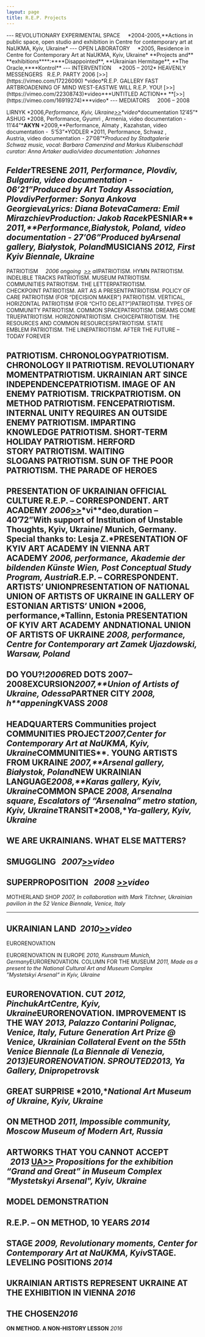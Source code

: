 ```yaml
---
layout: page
title: R.E.P. Projects
---
```


<section markdown="1" class="EN">
---
REVOLUTIONARY
EXPERIMENTAL SPACE     *2004-2005,**Actions in public space, open studio and exhibition in Centre for contemporary art at NaUKMA, Kyiv, Ukraine*
---
OPEN LABORATORY     *2005, Residence in Centre for Contemporary Art at NaUKMA, Kyiv, Ukraine*
**Projects and** **exhibitions****:****Disappointed**, **Ukrainian Hermitage**, **The Oracle,****Kontrol**
---
INTERVENTION     *2005 – 2012*
HEAVENLY
MESSENGERS  
R.E.P. PARTY 2006 [>>](https://vimeo.com/17226090) *video*R.E.P. GALLERY
FAST ARTBROADENING OF MIND WEST-EASTWE WILL R.E.P. YOU! [>>](https://vimeo.com/22308743)*video***UNTITLED ACTION** **[>>](https://vimeo.com/16919274)***video*
---
MEDIATORS     2006 – 2008 

LIRNYK *2006,**Performance, Kyiv, Ukraine*[>>](https://vimeo.com/27596046)*video**documentation 12’45”*ASHUG *2008, Performance, Gyumri , Armenia, video documentation - 11’44”***AKYN** *2009,**Performance, Almaty , Kazahstan, video documentation -  5’53”*YODLER *2011, Performance, Schwaz , Austria, video documentation - 27’08”**Produced by Stadtgalerie Schwaz music, vocal: Barbara Camenzind and Markus
Kluibenschädl
curator: Anna Artaker
audio/video documentation: Johannes* 

*Felder*TRESENE *2011, Performance, Plovdiv, Bulgaria, video documentation - 06’21”**Produced by Art Today Association, PlovdivPerformer: Sonya Ankova GeorgievaLyrics: Diana BotevaCamera: Emil MirazchievProduction: Jakob Racek***PESNIAR** *2011,**Performance,**Białystok**, Poland, video documentation - 27’06”**Produced by**Arsenal gallery, Białystok, Poland*MUSICIANS *2012, First Kyiv Biennale, Ukraine*
---

PATRIOTISM     *2006 ongoing  [>>](https://drive.google.com/file/d/1ujIVbVdMbiBNC2Td5o-yEE36UwVrfTrs/view?usp=sharing) all*PATRIOTISM. HYMN PATRIOTISM. INDELIBLE TRACKS PATRIOTISM. MUSEUM PATRIOTISM. COMMUNITIES PATRIOTISM. THE LETTERPATRIOTISM. CHECKPOINT PATRIOTISM. ART AS A PRESENTPATRIOTISM. POLICY OF CARE PATRIOTISM (FOR “DECISION MAKER”) PATRIOTISM. VERTICAL, HORIZONTAL PATRIOTISM (FOR “CHTO DELAT?”)PATRIOTISM. TYPES OF COMMUNITY PATRIOTISM. COMMON SPACEPATRIOTISM. DREAMS COME TRUEPATRIOTISM. HORIZONPATRIOTISM. CHOICEPATRIOTISM. THE RESOURCES AND COMMON RESOURCESPATRIOTISM. STATE EMBLEM PATRIOTISM. THE LINEPATRIOTISM. AFTER THE FUTURE – TODAY FOREVER 

PATRIOTISM. CHRONOLOGYPATRIOTISM. CHRONOLOGY II PATRIOTISM. REVOLUTIONARY MOMENTPATRIOTISM. UKRAINIAN ART SINCE INDEPENDENCEPATRIOTISM. IMAGE OF AN ENEMY PATRIOTISM. TRICKPATRIOTISM. ON METHOD PATRIOTISM. FENCEPATRIOTISM. INTERNAL UNITY REQUIRES AN OUTSIDE ENEMY PATRIOTISM. IMPARTING KNOWLEDGE PATRIOTISM. SHORT-TERM HOLIDAY PATRIOTISM. HERFORD STORY PATRIOTISM. WAITING SLOGANS PATRIOTISM. SUN OF THE POOR 
**PATRIOTISM. THE PARADE OF HEROES**
---
PRESENTATION OF UKRAINIAN OFFICIAL CULTURE
**R.E.P. – CORRESPONDENT.
ART ACADEMY** *2006*[>>](https://vimeo.com/308190840)*vi**deo,**duration – 40’72”**With support of Institution of Unstable Thoughts, Kyiv, Ukraine/ Munich, Germany. Special thanks to: Lesja Z.*PRESENTATION OF KYIV ART
ACADEMY IN VIENNA ART
ACADEMY *2006, performance, Akademie der bildenden Künste Wien, Post Conceptual Study Program, Austria*R.E.P. – CORRESPONDENT. ARTISTS’ UNION**PRESENTATION OF NATIONAL UNION OF ARTISTS OF UKRAINE IN GALLERY OF ESTONIAN ARTISTS’ UNION** *2006, performance,*Tallinn, Estonia
PRESENTATION OF KYIV ART ACADEMY ANDNATIONAL UNION OF ARTISTS OF UKRAINE *2008, performance, Centre for Contemporary art Zamek Ujazdowski, Warsaw, Poland*
---
**DO YOU?!***2006*RED DOTS 2007– 2008**EXCURSION***2007,**Union of Artists of Ukraine, Odessa*PARTNER CITY *2008, h**appening*KVASS *2008*
---
HEADQUARTERS **Communities project COMMUNITIES PROJECT***2007,**Center for Contemporary Art at NaUKMA, Kyiv, Ukraine***COMMUNITIES**. YOUNG ARTISTS FROM UKRAINE *2007,**Arsenal gallery, Białystok, Poland*NEW UKRAINIAN LANGUAGE*2008,**Karas gallery, Kyiv, Ukraine*COMMON SPACE *2008, Arsenalna square, Escalators of “Arsenalna” metro station, Kyiv, Ukraine***TRANSIT***2008,**Ya-gallery, Kyiv, Ukraine*
---
WE ARE UKRAINIANS.
WHAT ELSE MATTERS? 
---
SMUGGLING   *2007*[>>](https://vimeo.com/27124736)*video*
---
SUPERPROPOSITION   *2008* [>>](https://vimeo.com/33344893)*video*
---

MOTHERLAND SHOP *2007, In collaboration with Mark Titchner, Ukrainian pavilion in the 52 Venice Biennale, Venice, Italy*

---
UKRAINIAN LAND  *2010*[>>](https://vimeo.com/33447207)*video*
---
EURORENOVATION

EURORENOVATION IN EUROPE *2010, Kunstraum Munich, Germany*EURORENOVATION. COLUMN FOR THE MUSEUM *2011, Made as a present to the National Cultural Art and Museum Complex "Mystetskyi Arsenal“ in Kyiv, Ukraine*

EURORENOVATION. CUT *2012, PinchukArtCentre, Kyiv, Ukraine*EURORENOVATION. IMPROVEMENT IS THE WAY *2013, Palazzo Contarini Polignac, Venice, Italy, Future Generation Art Prize @ Venice, Ukrainian Collateral Event on the 55th Venice Biennale (La Biennale di Venezia, 2013)***EURORENOVATION. SPROUTED***2013, Ya Gallery, Dnipropetrovsk*
---
**GREAT SURPRISE** *2010,**National Art Museum of
Ukraine, Kyiv, Ukraine*
---
ON METHOD *2011, Impossible community, Moscow Museum of Modern Art, Russia*
---
ARTWORKS THAT YOU CANNOT ACCEPT    *2013* [UA>>](http://archive.prostory.net.ua/ua/art/605-2013-11-05-08-59-14?fbclid=IwAR0S2ZrFVUB5o0y8ctLjKhV71TwS8WQSMmac05BtmLmPyb4_C3wRWpW2LOw) *Propositions for the exhibition “Grand and Great” in Museum Complex "Mystetskyi Arsenal", Kyiv, Ukraine*
---
MODEL
DEMONSTRATION 
---
**R.E.P. – ON METHOD, 10 YEARS** *2014*
---
STAGE *2009, Revolutionary moments, Center for Contemporary Art at NaUKMA, Kyiv***STAGE. LEVELING
POSITIONS** *2014*
---

**UKRAINIAN ARTISTS REPRESENT UKRAINE AT THE EXHIBITION IN
VIENNA** *2016*
---

**THE CHOSEN***2016*
---

**ON METHOD. A NON-HISTORY LESSON** *2016*
</section>

<section markdown="1" class="UKR">
</section>
